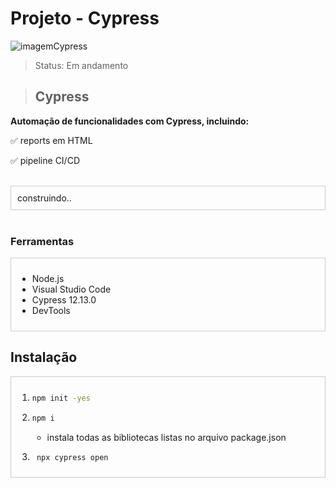 # Projeto - Cypress

<p align="left"> <img src="https://guisalmeida.com/static/d625d911d0062643ecc86729b8ecf061/b5381/cypress-cover.png" alt="imagemCypress" /> </p>

>Status: Em andamento


>## Cypress
 **Automação de funcionalidades com Cypress, incluindo:**

✅ reports em HTML 

✅ pipeline CI/CD


<br>
<div style="border: 1px solid #ccc; padding: 10px;">
construindo..
</div>
<br>

### Ferramentas

<div style="border: 1px solid #ccc; padding: 10px;">

- Node.js
- Visual Studio Code
- Cypress 12.13.0
- DevTools
</div>

## Instalação

<div style="border: 1px solid #ccc; padding: 10px;">

1. 
    ```bash
    npm init -yes
    ```
2. 
    ```bash
    npm i 
    ```
    - instala todas as bibliotecas listas no arquivo package.json
    
3. ``` js
    npx cypress open
    ```

</div>
 
